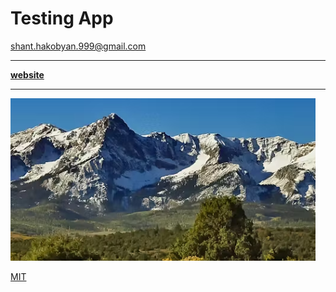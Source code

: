 # Testing App

<shant.hakobyan.999@gmail.com>

---

**[website](https://eff.org)**

---

![The San Juan Mountains are beautiful!](/public/readme.png "San Juan Mountains")

[MIT](https://choosealicense.com/licenses/mit/)
